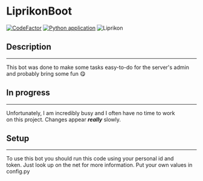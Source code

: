 # LiprikonBoot
[![CodeFactor](https://www.codefactor.io/repository/github/bigproject404/liprikonboot/badge/main?s=08e6506c3d546fe906cab2d0e0484189b694a25d)](https://www.codefactor.io/repository/github/bigproject404/liprikonboot/overview/main)
[![Python application](https://github.com/BigProject404/LiprikonBoot/actions/workflows/python-app.yml/badge.svg)](https://github.com/BigProject404/LiprikonBoot/actions/workflows/python-app.yml)
![Liprikon](https://github.com/BigProject404/LiprikonBoot/blob/main/LiprikonBoot-avatar.jpg)

## Description
---------------
This bot was done to make some tasks easy-to-do for the server's admin <br/>
and probably bring some fun 😋 <br/>

## In progress
---------------
Unfortunately, I am incredibly busy and I often have no time to work <br/>
on this project. Changes appear ***really*** slowly.

## Setup
---------------
To use this bot you should run this code using your personal id and <br/>
token. Just look up on the net for more information. Put your own values in config.py
